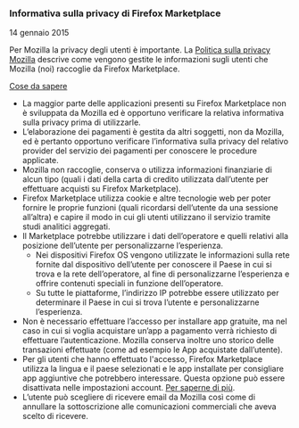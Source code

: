 ### Informativa sulla privacy di Firefox Marketplace
14 gennaio 2015

Per Mozilla la privacy degli utenti è importante. La [Politica sulla privacy Mozilla](https://www.mozilla.org/privacy/) descrive come vengono gestite le informazioni sugli utenti che Mozilla (noi) raccoglie da Firefox Marketplace.

<u>Cose da sapere</u>

- La maggior parte delle applicazioni presenti su Firefox Marketplace non è sviluppata da Mozilla ed è opportuno verificare la relativa informativa sulla privacy prima di utilizzarle.
- L’elaborazione dei pagamenti è gestita da altri soggetti, non da Mozilla, ed è pertanto opportuno verificare l’informativa sulla privacy del relativo provider del servizio dei pagamenti per conoscere le procedure applicate.
 - Mozilla non raccoglie, conserva o utilizza informazioni finanziarie di alcun tipo (quali i dati della carta di credito utilizzata dall’utente per effettuare acquisti su Firefox Marketplace).
- Firefox Marketplace utilizza cookie e altre tecnologie web per poter fornire le proprie funzioni (quali ricordarsi dell’utente da una sessione all’altra) e capire il modo in cui gli utenti utilizzano il servizio tramite studi analitici aggregati.
- Il Marketplace potrebbe utilizzare i dati dell’operatore e quelli relativi alla posizione dell’utente per personalizzarne l’esperienza.
  - Nei dispositivi Firefox OS vengono utilizzate le informazioni sulla rete fornite dal dispositivo dell’utente per conoscere il Paese in cui si trova e la rete dell’operatore, al fine di personalizzarne l’esperienza e offrire contenuti speciali in funzione dell’operatore.
  - Su tutte le piattaforme, l’indirizzo IP potrebbe essere utilizzato per determinare il Paese in cui si trova l’utente e personalizzarne l’esperienza.
- Non è necessario effettuare l’accesso per installare app gratuite, ma nel caso in cui si voglia acquistare un’app a pagamento verrà richiesto di effettuare l’autenticazione. Mozilla conserva inoltre uno storico delle transazioni effettuate (come ad esempio le App acquistate dall’utente).
- Per gli utenti che hanno effettuato l'accesso, Firefox Marketplace utilizza la lingua e il paese selezionati e le app installate per consigliare app aggiuntive che potrebbero interessare.  Questa opzione può essere disattivata nelle impostazioni account. [Per saperne di più](https://support.mozilla.org/en-US/kb/recommendations-marketplace).
- L’utente può scegliere di ricevere email da Mozilla così come di annullare la sottoscrizione alle comunicazioni commerciali che aveva scelto di ricevere.
